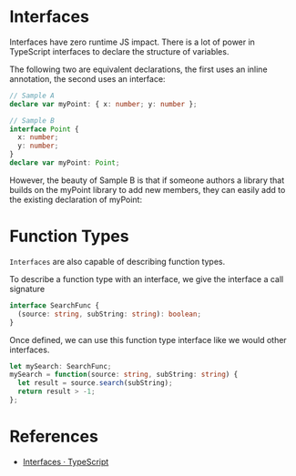 # Interfaces

Interfaces have zero runtime JS impact. There is a lot of power in TypeScript interfaces to declare the structure of variables.

The following two are equivalent declarations, the first uses an inline annotation, the second uses an interface:

```ts
// Sample A
declare var myPoint: { x: number; y: number };

// Sample B
interface Point {
  x: number;
  y: number;
}
declare var myPoint: Point;
```

However, the beauty of Sample B is that if someone authors a library that builds on the myPoint library to add new members, they can easily add to the existing declaration of myPoint:

# Function Types

`Interfaces` are also capable of describing function types.

To describe a function type with an interface, we give the interface a call signature

```ts
interface SearchFunc {
  (source: string, subString: string): boolean;
}
```

Once defined, we can use this function type interface like we would other interfaces.

```ts
let mySearch: SearchFunc;
mySearch = function(source: string, subString: string) {
  let result = source.search(subString);
  return result > -1;
};
```

# References

- [Interfaces · TypeScript](https://www.typescriptlang.org/docs/handbook/interfaces.html)
